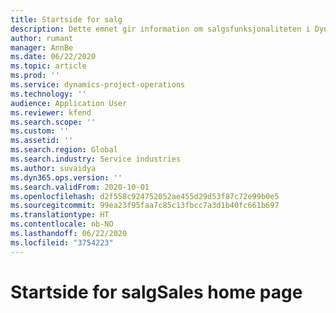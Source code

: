 ```yaml
---
title: Startside for salg
description: Dette emnet gir information om salgsfunksjonaliteten i Dynamics 365 Project-operasjoner.
author: rumant
manager: AnnBe
ms.date: 06/22/2020
ms.topic: article
ms.prod: ''
ms.service: dynamics-project-operations
ms.technology: ''
audience: Application User
ms.reviewer: kfend
ms.search.scope: ''
ms.custom: ''
ms.assetid: ''
ms.search.region: Global
ms.search.industry: Service industries
ms.author: suvaidya
ms.dyn365.ops.version: ''
ms.search.validFrom: 2020-10-01
ms.openlocfilehash: d2f558c924752052ae455d29d53f87c72e99b0e5
ms.sourcegitcommit: 99ea23f95faa7c85c13fbcc7a3d1b40fc661b697
ms.translationtype: HT
ms.contentlocale: nb-NO
ms.lasthandoff: 06/22/2020
ms.locfileid: "3754223"
---
```

# <a name="sales-home-page"></a><span data-ttu-id="396ea-103">Startside for salg</span><span class="sxs-lookup"><span data-stu-id="396ea-103">Sales home page</span></span>
